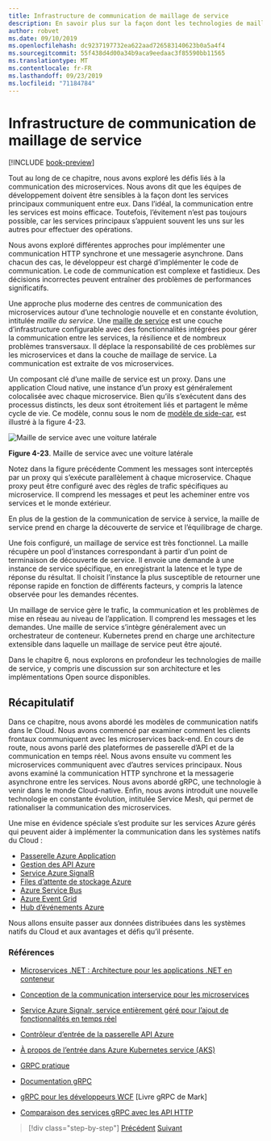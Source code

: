 ```yaml
---
title: Infrastructure de communication de maillage de service
description: En savoir plus sur la façon dont les technologies de maillage de service rationalisent la communication des microservices natives Cloud
author: robvet
ms.date: 09/10/2019
ms.openlocfilehash: dc9237197732ea622aad726583140623b0a5a4f4
ms.sourcegitcommit: 55f438d4d00a34b9aca9eedaac3f85590bb11565
ms.translationtype: MT
ms.contentlocale: fr-FR
ms.lasthandoff: 09/23/2019
ms.locfileid: "71184784"
---
```

# <a name="service-mesh-communication-infrastructure"></a>Infrastructure de communication de maillage de service

[!INCLUDE [book-preview](../../../includes/book-preview.md)]

Tout au long de ce chapitre, nous avons exploré les défis liés à la communication des microservices. Nous avons dit que les équipes de développement doivent être sensibles à la façon dont les services principaux communiquent entre eux. Dans l’idéal, la communication entre les services est moins efficace. Toutefois, l’évitement n’est pas toujours possible, car les services principaux s’appuient souvent les uns sur les autres pour effectuer des opérations.

Nous avons exploré différentes approches pour implémenter une communication HTTP synchrone et une messagerie asynchrone. Dans chacun des cas, le développeur est chargé d’implémenter le code de communication. Le code de communication est complexe et fastidieux. Des décisions incorrectes peuvent entraîner des problèmes de performances significatifs.

Une approche plus moderne des centres de communication des microservices autour d’une technologie nouvelle et en constante évolution, intitulée *maille du service*. Une [maille de service](https://www.nginx.com/blog/what-is-a-service-mesh/) est une couche d’infrastructure configurable avec des fonctionnalités intégrées pour gérer la communication entre les services, la résilience et de nombreux problèmes transversaux. Il déplace la responsabilité de ces problèmes sur les microservices et dans la couche de maillage de service. La communication est extraite de vos microservices.

Un composant clé d’une maille de service est un proxy. Dans une application Cloud native, une instance d’un proxy est généralement colocalisée avec chaque microservice. Bien qu’ils s’exécutent dans des processus distincts, les deux sont étroitement liés et partagent le même cycle de vie. Ce modèle, connu sous le nom de [modèle de side-car](https://docs.microsoft.com/azure/architecture/patterns/sidecar), est illustré à la figure 4-23.

![Maille de service avec une voiture latérale](./media/service-mesh-with-side-car.png)

**Figure 4-23**. Maille de service avec une voiture latérale

Notez dans la figure précédente Comment les messages sont interceptés par un proxy qui s’exécute parallèlement à chaque microservice. Chaque proxy peut être configuré avec des règles de trafic spécifiques au microservice. Il comprend les messages et peut les acheminer entre vos services et le monde extérieur. 

En plus de la gestion de la communication de service à service, la maille de service prend en charge la découverte de service et l’équilibrage de charge. 

Une fois configuré, un maillage de service est très fonctionnel. La maille récupère un pool d’instances correspondant à partir d’un point de terminaison de découverte de service. Il envoie une demande à une instance de service spécifique, en enregistrant la latence et le type de réponse du résultat. Il choisit l’instance la plus susceptible de retourner une réponse rapide en fonction de différents facteurs, y compris la latence observée pour les demandes récentes.

Un maillage de service gère le trafic, la communication et les problèmes de mise en réseau au niveau de l’application. Il comprend les messages et les demandes. Une maille de service s’intègre généralement avec un orchestrateur de conteneur. Kubernetes prend en charge une architecture extensible dans laquelle un maillage de service peut être ajouté.

Dans le chapitre 6, nous explorons en profondeur les technologies de maille de service, y compris une discussion sur son architecture et les implémentations Open source disponibles.

## <a name="summary"></a>Récapitulatif

Dans ce chapitre, nous avons abordé les modèles de communication natifs dans le Cloud. Nous avons commencé par examiner comment les clients frontaux communiquent avec les microservices back-end. En cours de route, nous avons parlé des plateformes de passerelle d’API et de la communication en temps réel. Nous avons ensuite vu comment les microservices communiquent avec d’autres services principaux. Nous avons examiné la communication HTTP synchrone et la messagerie asynchrone entre les services. Nous avons abordé gRPC, une technologie à venir dans le monde Cloud-native. Enfin, nous avons introduit une nouvelle technologie en constante évolution, intitulée Service Mesh, qui permet de rationaliser la communication des microservices. 

Une mise en évidence spéciale s’est produite sur les services Azure gérés qui peuvent aider à implémenter la communication dans les systèmes natifs du Cloud :

- [Passerelle Azure Application](https://docs.microsoft.com/azure/application-gateway/overview)
- [Gestion des API Azure](https://azure.microsoft.com/services/api-management/)
- [Service Azure SignalR](https://azure.microsoft.com/services/signalr-service/)
- [Files d’attente de stockage Azure](https://docs.microsoft.com/azure/storage/queues/storage-queues-introduction)
- [Azure Service Bus](https://docs.microsoft.com/azure/service-bus-messaging/service-bus-messaging-overview)
- [Azure Event Grid](https://docs.microsoft.com/azure/event-grid/overview)
- [Hub d’événements Azure](https://azure.microsoft.com/services/event-hubs/)

Nous allons ensuite passer aux données distribuées dans les systèmes natifs du Cloud et aux avantages et défis qu’il présente.

### <a name="references"></a>Références 

- [Microservices .NET : Architecture pour les applications .NET en conteneur](https://dotnet.microsoft.com/download/thank-you/microservices-architecture-ebook)
  
- [Conception de la communication interservice pour les microservices](https://docs.microsoft.com/azure/architecture/microservices/design/interservice-communication)

- [Service Azure Signalr, service entièrement géré pour l’ajout de fonctionnalités en temps réel](https://azure.microsoft.com/blog/azure-signalr-service-a-fully-managed-service-to-add-real-time-functionality/)
  
- [Contrôleur d’entrée de la passerelle API Azure](https://azure.github.io/application-gateway-kubernetes-ingress/)
  
- [À propos de l’entrée dans Azure Kubernetes service (AKS)](https://vincentlauzon.com/2018/10/10/about-ingress-in-azure-kubernetes-service-aks/)
 
- [GRPC pratique](https://www.worldcat.org/title/practical-grpc/oclc/1042342319)

- [Documentation gRPC](https://grpc.io/docs/guides/)

- [gRPC pour les développeurs WCF](https://bing.com) [Livre gRPC de Mark]
  
- [Comparaison des services gRPC avec les API HTTP](https://docs.microsoft.com/en-us/aspnet/core/grpc/comparison?view=aspnetcore-3.0)

>[!div class="step-by-step"]
>[Précédent](rest-grpc.md)
>[Suivant](distributed-data.md) <!-- Next Chapter -->
